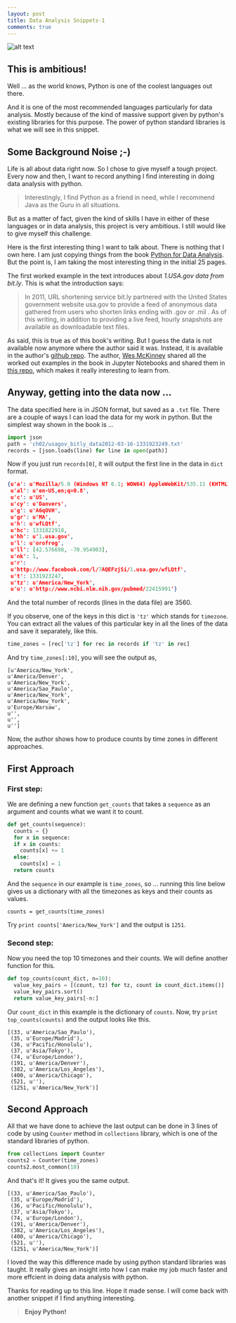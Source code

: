 ```yaml
---
layout: post
title: Data Analysis Snippets-1
comments: true
---
```


![alt text](https://udemy-images.udemy.com/course/750x422/396876_cc92_7.jpg "Data Analysis with Python")

## This is ambitious!

Well ... as the world knows, Python is one of the coolest languages out there. 

And it is one of the most recommended languages particularly for data analysis. Mostly because of the kind of massive support given by python's existing libraries for this purpose. The power of python standard libraries is what we will see in this snippet.

## Some Background Noise ;-)

Life is all about data right now. So I chose to give myself a tough project. Every now and then, I want to record anything I find interesting in doing data analysis with python.

> Interestingly, I find Python as a friend in need, while I recommend Java as the Guru in all situations.

But as a matter of fact, given the kind of skills I have in either of these languages or in data analysis, this project is very ambitious. I still would like to give myself this challenge.

Here is the first interesting thing I want to talk about. There is nothing that I own here. I am just copying things from the book [Python for Data Analysis](http://www.cin.ufpe.br/~embat/Python%20for%20Data%20Analysis.pdf). But the point is, I am taking the most interesting thing in the initial 25 pages.

The first worked example in the text introduces about *1.USA.gov data from bit.ly*. This is what the introduction says:

> In 2011, URL shortening service bit.ly partnered with the United States government website usa.gov to provide a feed of anonymous data gathered from users who shorten links ending with .gov or .mil . As of this writing, in addition to providing a live feed, hourly snapshots are available as downloadable text files.

As said, this is true as of this book's writing. But I guess the data is not available now anymore where the author said it was. Instead, it is available in the author's [github repo](https://github.com/wesm/pydata-book/blob/master/ch02/usagov_bitly_data2012-03-16-1331923249.txt). The author, [Wes McKinney](https://github.com/wesm) shared all the worked out examples in the book in Jupyter Notebooks and shared them in [this repo](https://github.com/wesm/pydata-book), which makes it really interesting to learn from.

## Anyway, getting into the data now ...

The data specified here is in JSON format, but saved as a `.txt` file. There are a couple of ways I can load the data for my work in python. But the simplest way shown in the book is ...

```py
import json
path = 'ch02/usagov_bitly_data2012-03-16-1331923249.txt'
records = [json.loads(line) for line in open(path)]
```

Now if you just run `records[0]`, it will output the first line in the data in `dict` format.

```json
{u'a': u'Mozilla/5.0 (Windows NT 6.1; WOW64) AppleWebKit/535.11 (KHTML, like Gecko) Chrome/17.0.963.78 Safari/535.11',
 u'al': u'en-US,en;q=0.8',
 u'c': u'US',
 u'cy': u'Danvers',
 u'g': u'A6qOVH',
 u'gr': u'MA',
 u'h': u'wfLQtf',
 u'hc': 1331822918,
 u'hh': u'1.usa.gov',
 u'l': u'orofrog',
 u'll': [42.576698, -70.954903],
 u'nk': 1,
 u'r':
 u'http://www.facebook.com/l/7AQEFzjSi/1.usa.gov/wfLQtf',
 u't': 1331923247,
 u'tz': u'America/New_York',
 u'u': u'http://www.ncbi.nlm.nih.gov/pubmed/22415991'}
```

And the total number of records (lines in the data file) are 3560.

If you observe, one of the keys in this dict is `'tz'` which stands for `timezone`. You can extract all the values of this particular key in all the lines of the data and save it separately, like this.

```py
time_zones = [rec['tz'] for rec in records if 'tz' in rec]
```

And try `time_zones[:10]`, you will see the output as,

```
[u'America/New_York',
u'America/Denver',
u'America/New_York',
u'America/Sao_Paulo',
u'America/New_York',
u'America/New_York',
u'Europe/Warsaw',
u'',
u'',
u'']
```

Now, the author shows how to produce counts by time zones in different approaches.

## First Approach

### First step:

We are defining a new function `get_counts` that takes a `sequence` as an argument and counts what we want it to count.

```py
def get_counts(sequence):
  counts = {}
  for x in sequence:
  if x in counts:
    counts[x] += 1
  else:
    counts[x] = 1
  return counts
```

And the `sequence` in our example is `time_zones`, so ... running this line below gives us a dictionary with all the timezones as keys and their counts as values.

```
counts = get_counts(time_zones)
```

Try `print counts['America/New_York']` and the output is `1251`.

### Second step:
Now you need the top 10 timezones and their counts. We will define another function for this.

```py
def top_counts(count_dict, n=10):
  value_key_pairs = [(count, tz) for tz, count in count_dict.items()]
  value_key_pairs.sort()
  return value_key_pairs[-n:]
```

Our `count_dict` in this example is the dictionary of `counts`. Now, try `print top_counts(counts)` and the output looks like this.

```
[(33, u'America/Sao_Paulo'),
 (35, u'Europe/Madrid'),
 (36, u'Pacific/Honolulu'),
 (37, u'Asia/Tokyo'),
 (74, u'Europe/London'),
 (191, u'America/Denver'),
 (382, u'America/Los_Angeles'),
 (400, u'America/Chicago'),
 (521, u''),
 (1251, u'America/New_York')]
```

## Second Approach

All that we have done to achieve the last output can be done in 3 lines of code by using `Counter` method in `collections` library, which is one of the standard libraries of python.

```py
from collections import Counter
counts2 = Counter(time_zones)
counts2.most_common(10)
```

And that's it! It gives you the same output.

```
[(33, u'America/Sao_Paulo'),
 (35, u'Europe/Madrid'),
 (36, u'Pacific/Honolulu'),
 (37, u'Asia/Tokyo'),
 (74, u'Europe/London'),
 (191, u'America/Denver'),
 (382, u'America/Los_Angeles'),
 (400, u'America/Chicago'),
 (521, u''),
 (1251, u'America/New_York')]
```

I loved the way this difference made by using python standard libraries was taught. It really gives an insight into how I can make my job much faster and more effcient in doing data analysis with python.

Thanks for reading up to this line. Hope it made sense. I will come back with another snippet if I find anything interesting.

> **Enjoy Python!**
